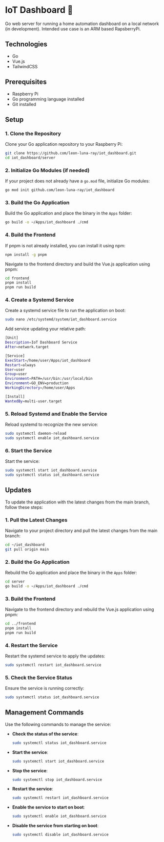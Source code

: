 # IoT Dashboard 🚧
Go web server for running a home automation dashboard on a local network (in development).
Intended use case is an ARM based RapsberryPi.

## Technologies
- Go
- Vue.js
- TailwindCSS

## Prerequisites

- Raspberry Pi
- Go programming language installed
- Git installed

## Setup

### 1. Clone the Repository

Clone your Go application repository to your Raspberry Pi:

```sh
git clone https://github.com/leon-luna-ray/iot_dashboard.git
cd iot_dashboard/server
```

### 2. Initialize Go Modules (if needed)

If your project does not already have a `go.mod` file, initialize Go modules:

```sh
go mod init github.com/leon-luna-ray/iot_dashboard
```

### 3. Build the Go Application

Build the Go application and place the binary in the `Apps` folder:

```sh
go build -o ~/Apps/iot_dashboard ./cmd
```

### 4. Build the Frontend
If pnpm is not already installed, you can install it using npm:

```sh
npm install -g pnpm
```

Navigate to the frontend directory and build the Vue.js application using pnpm:

```sh
cd frontend
pnpm install
pnpm run build
```

### 4. Create a Systemd Service

Create a systemd service file to run the application on boot:

```sh
sudo nano /etc/systemd/system/iot_dashboard.service
```

Add service updating your relative path:

```sh
[Unit]
Description=IoT Dashboard Service
After=network.target

[Service]
ExecStart=/home/user/Apps/iot_dashboard
Restart=always
User=user
Group=user
Environment=PATH=/usr/bin:/usr/local/bin
Environment=GO_ENV=production
WorkingDirectory=/home/user/Apps

[Install]
WantedBy=multi-user.target
```

### 5. Reload Systemd and Enable the Service

Reload systemd to recognize the new service:

```sh
sudo systemctl daemon-reload
sudo systemctl enable iot_dashboard.service
```

### 6. Start the Service

Start the service:

```sh
sudo systemctl start iot_dashboard.service
sudo systemctl status iot_dashboard.service
```


## Updates

To update the application with the latest changes from the main branch, follow these steps:

### 1. Pull the Latest Changes

Navigate to your project directory and pull the latest changes from the main branch:

```sh
cd ~/iot_dashboard
git pull origin main
```

### 2. Build the Go Application

Rebuild the Go application and place the binary in the `Apps` folder:

```sh
cd server
go build -o ~/Apps/iot_dashboard ./cmd
```

### 3. Build the Frontend

Navigate to the frontend directory and rebuild the Vue.js application using pnpm:

```sh
cd ../frontend
pnpm install
pnpm run build
```

### 4. Restart the Service

Restart the systemd service to apply the updates:

```sh
sudo systemctl restart iot_dashboard.service
```

### 5. Check the Service Status

Ensure the service is running correctly:

```sh
sudo systemctl status iot_dashboard.service
```

## Management Commands

Use the following commands to manage the service:

- **Check the status of the service**:
  ```sh
  sudo systemctl status iot_dashboard.service
  ```
- **Start the service**:
  ```sh
  sudo systemctl start iot_dashboard.service
  ```

- **Stop the service**:
  ```sh
  sudo systemctl stop iot_dashboard.service
  ```
- **Restart the service**:
  ```sh
  sudo systemctl restart iot_dashboard.service
  ```

- **Enable the service to start on boot**:
  ```sh
  sudo systemctl enable iot_dashboard.service
  ```

- **Disable the service from starting on boot**:
    ```sh
    sudo systemctl disable iot_dashboard.service
    ```
